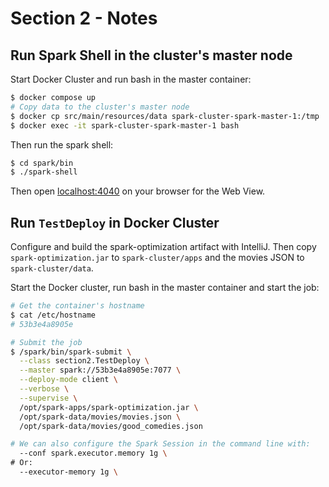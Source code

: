 # Section 2 - Notes

## Run Spark Shell in the cluster's master node

Start Docker Cluster and run bash in the master container:

```bash
$ docker compose up
# Copy data to the cluster's master node
$ docker cp src/main/resources/data spark-cluster-spark-master-1:/tmp
$ docker exec -it spark-cluster-spark-master-1 bash
```

Then run the spark shell:

```bash
$ cd spark/bin
$ ./spark-shell
```

Then open [localhost:4040](http://localhost:4040) on your browser for the Web View.

## Run `TestDeploy` in Docker Cluster

Configure and build the spark-optimization artifact with IntelliJ.
Then copy `spark-optimization.jar` to `spark-cluster/apps` and the movies JSON to `spark-cluster/data`.

Start the Docker cluster, run bash in the master container and start the job:

```bash
# Get the container's hostname
$ cat /etc/hostname
# 53b3e4a8905e

# Submit the job
$ /spark/bin/spark-submit \
  --class section2.TestDeploy \
  --master spark://53b3e4a8905e:7077 \
  --deploy-mode client \
  --verbose \
  --supervise \
  /opt/spark-apps/spark-optimization.jar \
  /opt/spark-data/movies/movies.json \
  /opt/spark-data/movies/good_comedies.json

# We can also configure the Spark Session in the command line with:
  --conf spark.executor.memory 1g \
# Or:
  --executor-memory 1g \
```
